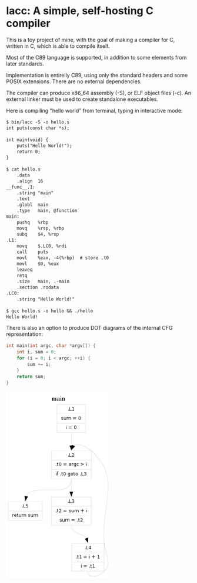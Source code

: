 lacc: A simple, self-hosting C compiler
=======================================

This is a toy project of mine, with the goal of making a compiler for C, written in C, which is able to compile itself.

Most of the C89 language is supported, in addition to some elements from later standards.

Implementation is entirelly C89, using only the standard headers and some POSIX extensions.
There are no external dependencies.

The compiler can produce x86\_64 assembly (-S), or ELF object files (-c).
An external linker must be used to create standalone executables.

Here is compiling "hello world" from terminal, typing in interactive mode:

```
$ bin/lacc -S -o hello.s
int puts(const char *s);

int main(void) {
	puts("Hello World!");
	return 0;
}

$ cat hello.s
	.data
	.align	16
__func__.1:
	.string	"main"
	.text
	.globl	main
	.type	main, @function
main:
	pushq	%rbp
	movq	%rsp, %rbp
	subq	$4, %rsp
.L1:
	movq	$.LC0, %rdi
	call	puts
	movl	%eax, -4(%rbp)	# store .t0
	movl	$0, %eax
	leaveq
	retq
	.size	main, .-main
	.section .rodata
.LC0:
	.string "Hello World!"

$ gcc hello.s -o hello && ./hello
Hello World!
```

There is also an option to produce DOT diagrams of the internal CFG
representation:

```c
int main(int argc, char *argv[]) {
	int i, sum = 0;
	for (i = 0; i < argc; ++i) {
		sum += i;
	}
	return sum;
}
```

![Internal representation of for loop](doc/control-flow.png)
